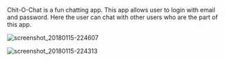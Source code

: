 Chit-O-Chat is a fun chatting app. This app allows user to login with email and password. Here the user can chat with other users who are the part of this app.

![screenshot_20180115-224607](https://user-images.githubusercontent.com/29480663/34955238-86c68d16-fa49-11e7-8cc9-32b644747198.png)

![screenshot_20180115-224313](https://user-images.githubusercontent.com/29480663/34955308-d56e66be-fa49-11e7-8a9a-dc970d649d42.png)
